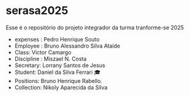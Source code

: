 # serasa2025
Esse é o repositório do projeto integrador da turma tranforme-se 2025 


- expenses : Pedro Henrique Souto
- Employee : Bruno Alessandro Silva Ataide 
- Class: Victor Camargo
- Discipline : Miszael N. Costa
- Secretary: Lorrany Santos de Jesus 
- Student: Daniel da Silva Ferrari 🎓
- Positions: Bruno Henrique Rabello.
- Collection: Nikoly Aparecida da Silva


